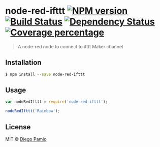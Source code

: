 # node-red-ifttt [![NPM version][npm-image]][npm-url] [![Build Status][travis-image]][travis-url] [![Dependency Status][daviddm-image]][daviddm-url] [![Coverage percentage][coveralls-image]][coveralls-url]
> A node-red node to connect to ifttt Maker channel

## Installation

```sh
$ npm install --save node-red-ifttt
```

## Usage

```js
var nodeRedIfttt = require('node-red-ifttt');

nodeRedIfttt('Rainbow');
```
## License

MIT © [Diego Pamio](http://github.com/diegopamio)


[npm-image]: https://badge.fury.io/js/node-red-ifttt.svg
[npm-url]: https://npmjs.org/package/node-red-ifttt
[travis-image]: https://travis-ci.org/diegopamio/node-red-ifttt.svg?branch=master
[travis-url]: https://travis-ci.org/diegopamio/node-red-ifttt
[daviddm-image]: https://david-dm.org/diegopamio/node-red-ifttt.svg?theme=shields.io
[daviddm-url]: https://david-dm.org/diegopamio/node-red-ifttt
[coveralls-image]: https://coveralls.io/repos/diegopamio/node-red-ifttt/badge.svg
[coveralls-url]: https://coveralls.io/r/diegopamio/node-red-ifttt
